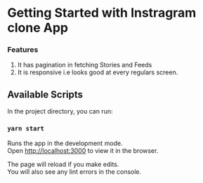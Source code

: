 # Getting Started with Instragram clone App

### Features
1) It has pagination in fetching Stories and Feeds
2) It is responsive i.e looks good at every regulars screen.

## Available Scripts

In the project directory, you can run:

### `yarn start`

Runs the app in the development mode.\
Open [http://localhost:3000](http://localhost:3000) to view it in the browser.

The page will reload if you make edits.\
You will also see any lint errors in the console.
